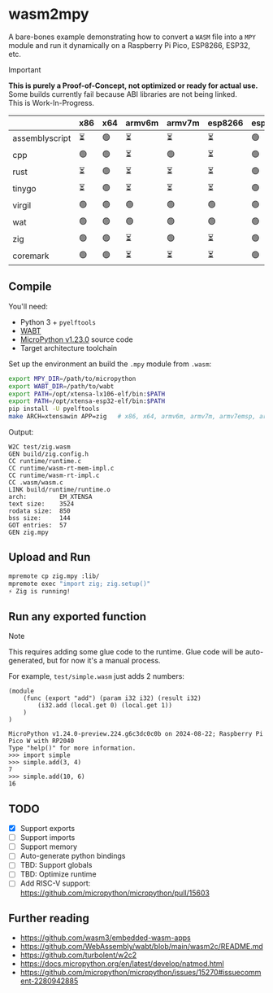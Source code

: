 # wasm2mpy

A bare-bones example demonstrating how to convert a `WASM` file into a `MPY` module and run it dynamically on a Raspberry Pi Pico, ESP8266, ESP32, etc.

> [!IMPORTANT]
> **This is purely a Proof-of-Concept, not optimized or ready for actual use.**  
> Some builds currently fail because ABI libraries are not being linked.  
> This is Work-In-Progress.

|                | x86   | x64   | armv6m   | armv7m   | esp8266  | esp32       |
|----------------|-------|-------|----------|----------|----------|-------------|
| assemblyscript | ⏳    | 🟢    | ⏳       | ⏳       | ⏳       | 🟢          |
| cpp            | 🟢    | 🟢    | ⏳       | 🟢       | ⏳       | 🟢          |
| rust           | ⏳    | 🟢    | ⏳       | ⏳       | ⏳       | 🟢          |
| tinygo         | ⏳    | 🟢    | ⏳       | ⏳       | ⏳       | 🟢          |
| virgil         | 🟢    | 🟢    | 🟢       | 🟢       | 🟢       | 🟢          |
| wat            | 🟢    | 🟢    | 🟢       | 🟢       | 🟢       | 🟢          |
| zig            | 🟢    | 🟢    | ⏳       | 🟢       | ⏳       | 🟢          |
| coremark       | 🟢    | 🟢    | ⏳       | ⏳       | ⏳       | 🟢          |

## Compile

You'll need:

- Python 3 + `pyelftools`
- [WABT](https://github.com/WebAssembly/wabt/releases/tag/1.0.36)
- [MicroPython v1.23.0](https://github.com/micropython/micropython) source code
- Target architecture toolchain

Set up the environment an build the `.mpy` module from `.wasm`:

```sh
export MPY_DIR=/path/to/micropython
export WABT_DIR=/path/to/wabt
export PATH=/opt/xtensa-lx106-elf/bin:$PATH
export PATH=/opt/xtensa-esp32-elf/bin:$PATH
pip install -U pyelftools
make ARCH=xtensawin APP=zig   # x86, x64, armv6m, armv7m, armv7emsp, armv7emdp, xtensa, xtensawin
```

Output:

```log
W2C test/zig.wasm
GEN build/zig.config.h
CC runtime/runtime.c
CC runtime/wasm-rt-mem-impl.c
CC runtime/wasm-rt-impl.c
CC .wasm/wasm.c
LINK build/runtime/runtime.o
arch:         EM_XTENSA
text size:    3524
rodata size:  850
bss size:     144
GOT entries:  57
GEN zig.mpy
```

## Upload and Run

```sh
mpremote cp zig.mpy :lib/
mpremote exec "import zig; zig.setup()"
⚡ Zig is running!
```

## Run any exported function

> [!NOTE]
> This requires adding some glue code to the runtime.
> Glue code will be auto-generated, but for now it's a manual process.

For example, `test/simple.wasm` just adds 2 numbers:

```wat
(module
    (func (export "add") (param i32 i32) (result i32)
        (i32.add (local.get 0) (local.get 1))
    )
)
```

```log
MicroPython v1.24.0-preview.224.g6c3dc0c0b on 2024-08-22; Raspberry Pi Pico W with RP2040
Type "help()" for more information.
>>> import simple
>>> simple.add(3, 4)
7
>>> simple.add(10, 6)
16
```

## TODO

- [x] Support exports
- [ ] Support imports
- [ ] Support memory
- [ ] Auto-generate python bindings
- [ ] TBD: Support globals
- [ ] TBD: Optimize runtime
- [ ] Add RISC-V support: https://github.com/micropython/micropython/pull/15603

## Further reading

- https://github.com/wasm3/embedded-wasm-apps
- https://github.com/WebAssembly/wabt/blob/main/wasm2c/README.md
- https://github.com/turbolent/w2c2
- https://docs.micropython.org/en/latest/develop/natmod.html
- https://github.com/micropython/micropython/issues/15270#issuecomment-2280942885
